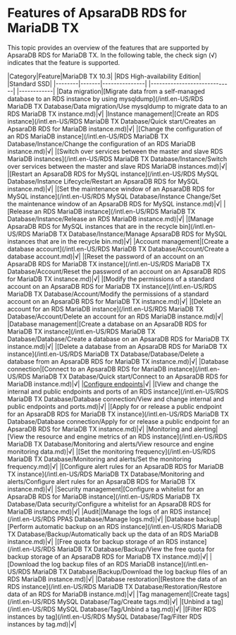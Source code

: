 # Features of ApsaraDB RDS for MariaDB TX

This topic provides an overview of the features that are supported by ApsaraDB RDS for MariaDB TX. In the following table, the check sign \(√\) indicates that the feature is supported.

|Category|Feature|MariaDB TX 10.3|
|RDS High-availability Edition|
|Standard SSD|
|--------|-------|---------------|
|-----------------------------|
|------------|
|Data migration|[Migrate data from a self-managed database to an RDS instance by using mysqldump](/intl.en-US/RDS MariaDB TX Database/Data migration/Use mysqldump to migrate data to an RDS MariaDB TX instance.md)|√|
|Instance management|[Create an RDS instance](/intl.en-US/RDS MariaDB TX Database/Quick start/Creates an ApsaraDB RDS for MariaDB instance.md)|√|
|[Change the configuration of an RDS MariaDB instance](/intl.en-US/RDS MariaDB TX Database/Instance/Change the configuration of an RDS MariaDB instance.md)|√|
|[Switch over services between the master and slave RDS MariaDB instances](/intl.en-US/RDS MariaDB TX Database/Instance/Switch over services between the master and slave RDS MariaDB instances.md)|√|
|[Restart an ApsaraDB RDS for MySQL instance](/intl.en-US/RDS MySQL Database/Instance Lifecycle/Restart an ApsaraDB RDS for MySQL instance.md)|√|
|[Set the maintenance window of an ApsaraDB RDS for MySQL instance](/intl.en-US/RDS MySQL Database/Instance Change/Set the maintenance window of an ApsaraDB RDS for MySQL instance.md)|√|
|[Release an RDS MariaDB instance](/intl.en-US/RDS MariaDB TX Database/Instance/Release an RDS MariaDB instance.md)|√|
|[Manage ApsaraDB RDS for MySQL instances that are in the recycle bin](/intl.en-US/RDS MariaDB TX Database/Instance/Manage ApsaraDB RDS for MySQL instances that are in the recycle bin.md)|√|
|Account management|[Create a database account](/intl.en-US/RDS MariaDB TX Database/Account/Create a database account.md)|√|
|[Reset the password of an account on an ApsaraDB RDS for MariaDB TX instance](/intl.en-US/RDS MariaDB TX Database/Account/Reset the password of an account on an ApsaraDB RDS for MariaDB TX instance.md)|√|
|[Modify the permissions of a standard account on an ApsaraDB RDS for MariaDB TX instance](/intl.en-US/RDS MariaDB TX Database/Account/Modify the permissions of a standard account on an ApsaraDB RDS for MariaDB TX instance.md)|√|
|[Delete an account for an RDS MariaDB instance](/intl.en-US/RDS MariaDB TX Database/Account/Delete an account for an RDS MariaDB instance.md)|√|
|Database management|[Create a database on an ApsaraDB RDS for MariaDB TX instance](/intl.en-US/RDS MariaDB TX Database/Database/Create a database on an ApsaraDB RDS for MariaDB TX instance.md)|√|
|[Delete a database from an ApsaraDB RDS for MariaDB TX instance](/intl.en-US/RDS MariaDB TX Database/Database/Delete a database from an ApsaraDB RDS for MariaDB TX instance.md)|√|
|Database connection|[Connect to an ApsaraDB RDS for MariaDB instance](/intl.en-US/RDS MariaDB TX Database/Quick start/Connect to an ApsaraDB RDS for MariaDB instance.md)|√|
|[Configure endpoints]()|√|
|[View and change the internal and public endpoints and ports of an RDS instance](/intl.en-US/RDS MariaDB TX Database/Database connection/View and change internal and public endpoints and ports.md)|√|
|[Apply for or release a public endpoint for an ApsaraDB RDS for MariaDB TX instance](/intl.en-US/RDS MariaDB TX Database/Database connection/Apply for or release a public endpoint for an ApsaraDB RDS for MariaDB TX instance.md)|√|
|Monitoring and alerting|[View the resource and engine metrics of an RDS instance](/intl.en-US/RDS MariaDB TX Database/Monitoring and alerts/View resource and engine monitoring data.md)|√|
|[Set the monitoring frequency](/intl.en-US/RDS MariaDB TX Database/Monitoring and alerts/Set the monitoring frequency.md)|√|
|[Configure alert rules for an ApsaraDB RDS for MariaDB TX instance](/intl.en-US/RDS MariaDB TX Database/Monitoring and alerts/Configure alert rules for an ApsaraDB RDS for MariaDB TX instance.md)|√|
|Security management|[Configure a whitelist for an ApsaraDB RDS for MariaDB instance](/intl.en-US/RDS MariaDB TX Database/Data security/Configure a whitelist for an ApsaraDB RDS for MariaDB instance.md)|√|
|Audit|[Manage the logs of an RDS instance](/intl.en-US/RDS PPAS Database/Manage logs.md)|√|
|Database backup|[Perform automatic backup on an RDS instance](/intl.en-US/RDS MariaDB TX Database/Backup/Automatically back up the data of an RDS MariaDB instance.md)|√|
|[Free quota for backup storage of an RDS instance](/intl.en-US/RDS MariaDB TX Database/Backup/View the free quota for backup storage of an ApsaraDB RDS for MariaDB TX instance.md)|√|
|[Download the log backup files of an RDS MariaDB instance](/intl.en-US/RDS MariaDB TX Database/Backup/Download the log backup files of an RDS MariaDB instance.md)|√|
|Database restoration|[Restore the data of an RDS instance](/intl.en-US/RDS MariaDB TX Database/Restoration/Restore data of an RDS for MariaDB instance.md)|√|
|Tag management|[Create tags](/intl.en-US/RDS MySQL Database/Tag/Create tags.md)|√|
|[Unbind a tag](/intl.en-US/RDS MySQL Database/Tag/Unbind a tag.md)|√|
|[Filter RDS instances by tag](/intl.en-US/RDS MySQL Database/Tag/Filter RDS instances by tag.md)|√|


